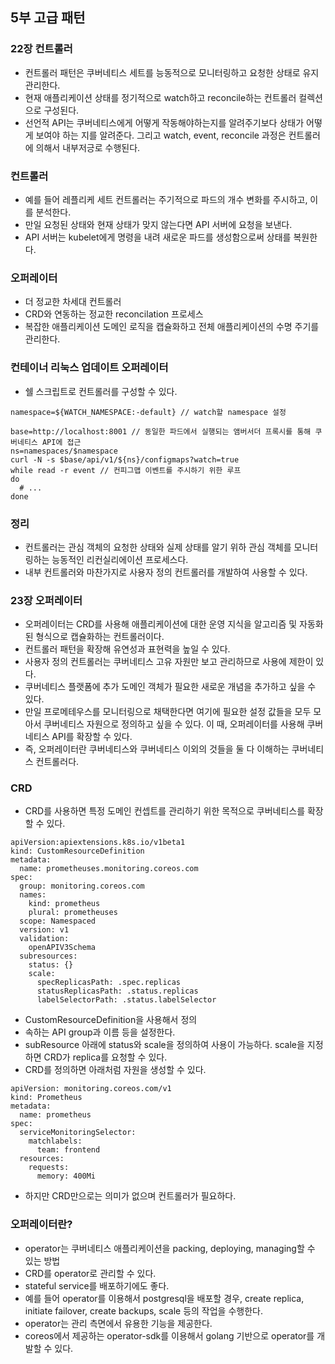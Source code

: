 ## 5부 고급 패턴
### 22장 컨트롤러
- 컨트롤러 패턴은 쿠버네티스 세트를 능동적으로 모니터링하고 요청한 상태로 유지 관리한다.
- 현재 애플리케이션 상태를 정기적으로 watch하고 reconcile하는 컨트롤러 컬렉션으로 구성된다.
- 선언적 API는 쿠버네티스에게 어떻게 작동해야하는지를 알려주기보다 상태가 어떻게 보여야 하는 지를 알려준다. 그리고 watch, event, reconcile 과정은 컨트롤러에 의해서 내부저긍로 수행된다.

### 컨트롤러
- 예를 들어 레플리케 세트 컨트롤러는 주기적으로 파드의 개수 변화를 주시하고, 이를 분석한다.
- 만일 요청된 상태와 현재 상태가 맞지 않는다면 API 서버에 요청을 보낸다.
- API 서버는 kubelet에게 명령을 내려 새로운 파드를 생성함으로써 상태를 복원한다.

### 오퍼레이터
- 더 정교한 차세대 컨트롤러
- CRD와 연동하는 정교한 reconcilation 프로세스
- 복잡한 애플리케이션 도메인 로직을 캡슐화하고 전체 애플리케이션의 수명 주기를 관리한다.

### 컨테이너 리눅스 업데이트 오퍼레이터
- 쉘 스크립트로 컨트롤러를 구성할 수 있다.
```
namespace=${WATCH_NAMESPACE:-default} // watch할 namespace 설정

base=http://localhost:8001 // 동일한 파드에서 실행되는 앰버서더 프록시를 통해 쿠버네티스 API에 접근
ns=namespaces/$namespace
curl -N -s $base/api/v1/${ns}/configmaps?watch=true
while read -r event // 컨피그맵 이벤트를 주시하기 위한 루프
do
  # ...
done
```

### 정리
- 컨트롤러는 관심 객체의 요청한 상태와 실제 상태를 알기 위하 관심 객체를 모니터링하는 능동적인 리컨실리에이션 프로세스다.
- 내부 컨트롤러와 마찬가지로 사용자 정의 컨트롤러를 개발하여 사용할 수 있다.

### 23장 오퍼레이터
- 오퍼레이터는 CRD를 사용해 애플리케이션에 대한 운영 지식을 알고리즘 및 자동화 된 형식으로 캡슐화하는 컨트롤러이다.
- 컨트롤러 패턴을 확장해 유연성과 표현력을 높일 수 있다.
- 사용자 정의 컨트롤러는 쿠버네티스 고유 자원만 보고 관리하므로 사용에 제한이 있다.
- 쿠버네티스 플랫폼에 추가 도메인 객체가 필요한 새로운 개념을 추가하고 싶을 수 있다.
- 만일 프로메테우스를 모니터링으로 채택한다면 여기에 필요한 설정 값들을 모두 모아서 쿠버네티스 자원으로 정의하고 싶을 수 있다. 이 때, 오퍼레이터를 사용해 쿠버네티스 API를 확장할 수 있다.
- 즉, 오퍼레이터란 쿠버네티스와 쿠버네티스 이외의 것들을 둘 다 이해하는 쿠버네티스 컨트롤러다.

### CRD
- CRD를 사용하면 특정 도메인 컨셉트를 관리하기 위한 목적으로 쿠버네티스를 확장할 수 있다.
```
apiVersion:apiextensions.k8s.io/v1beta1
kind: CustomResourceDefinition
metadata:
  name: prometheuses.monitoring.coreos.com
spec:
  group: monitoring.coreos.com
  names:
    kind: prometheus
    plural: prometheuses
  scope: Namespaced
  version: v1
  validation:
    openAPIV3Schema
  subresources:
    status: {}
    scale:
      specReplicasPath: .spec.replicas
      statusReplicasPath: .status.replicas
      labelSelectorPath: .status.labelSelector
```
- CustomResourceDefinition을 사용해서 정의
- 속하는 API group과 이름 등을 설정한다.
- subResource 아래에 status와 scale을 정의하여 사용이 가능하다. scale을 지정하면 CRD가 replica를 요청할 수 있다.
- CRD를 정의하면 아래처럼 자원을 생성할 수 있다.
```
apiVersion: monitoring.coreos.com/v1
kind: Prometheus
metadata:
  name: prometheus
spec:
  serviceMonitoringSelector:
    matchlabels:
      team: frontend
  resources:
    requests:
      memory: 400Mi
```
- 하지만 CRD만으로는 의미가 없으며 컨트롤러가 필요하다.

### 오퍼레이터란?
- operator는 쿠버네티스 애플리케이션을 packing, deploying, managing할 수 있는 방법
- CRD를 operator로 관리할 수 있다.
- stateful service를 배포하기에도 좋다.
- 예를 들어 operator를 이용해서 postgresql을 배포할 경우, create replica, initiate failover, create backups, scale 등의 작업을 수행한다.
- operator는 관리 측면에서 유용한 기능을 제공한다.
- coreos에서 제공하는 operator-sdk를 이용해서 golang 기반으로 operator를 개발할 수 있다.


